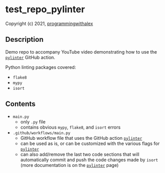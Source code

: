 # test_repo_pylinter

Copyright (c) 2021, [programmingwithalex](https://github.com/programmingwithalex)

## Description

Demo repo to accompany YouTube video demonstrating how to use the [`pylinter`](https://github.com/marketplace/actions/pylinter) GitHub action.

Python linting packages covered:

* `flake8`
* `mypy`
* `isort`

## Contents

* `main.py`
  * only `.py` file
  * contains obvious `mypy`, `flake8`, and `isort` errors
* `.github/workflows/main.py`
  * GitHub workflow file that uses the GitHub action [`pylinter`](https://github.com/marketplace/actions/pylinter)
  * can be used as is, or can be customized with the various flags for [`pylinter`](https://github.com/marketplace/actions/pylinter)
  * can also add/remove the last two code sections that will automatically commit and push the code changes made by `isort` (more documentation is on the [`pylinter`](https://github.com/marketplace/actions/pylinter) page)
